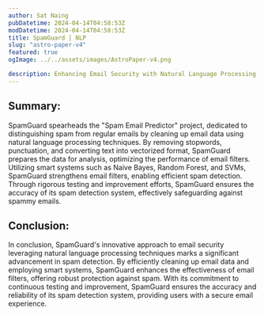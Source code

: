 ```yaml
---
author: Sat Naing
pubDatetime: 2024-04-14T04:58:53Z
modDatetime: 2024-04-14T04:58:53Z
title: SpamGuard | NLP
slug: "astro-paper-v4"
featured: true
ogImage: ../../assets/images/AstroPaper-v4.png

description: Enhancing Email Security with Natural Language Processing
---
```


## Summary: 
SpamGuard spearheads the "Spam Email Predictor" project, dedicated to distinguishing spam from regular emails by cleaning up email data using natural language processing techniques. By removing stopwords, punctuation, and converting text into vectorized format, SpamGuard prepares the data for analysis, optimizing the performance of email filters. Utilizing smart systems such as Naive Bayes, Random Forest, and SVMs, SpamGuard strengthens email filters, enabling efficient spam detection. Through rigorous testing and improvement efforts, SpamGuard ensures the accuracy of its spam detection system, effectively safeguarding against spammy emails.

## Conclusion: 
In conclusion, SpamGuard's innovative approach to email security leveraging natural language processing techniques marks a significant advancement in spam detection. By efficiently cleaning up email data and employing smart systems, SpamGuard enhances the effectiveness of email filters, offering robust protection against spam. With its commitment to continuous testing and improvement, SpamGuard ensures the accuracy and reliability of its spam detection system, providing users with a secure email experience.


